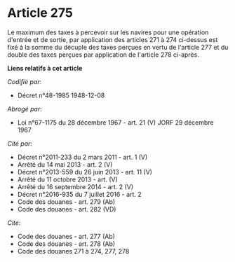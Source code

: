 # Article 275

Le maximum des taxes à percevoir sur les navires pour une opération d'entrée et de sortie, par application des articles 271 à
274 ci-dessus est fixé à la somme du décuple des taxes perçues en vertu de l'article 277 et du double des taxes perçues par
application de l'article 278 ci-après.

**Liens relatifs à cet article**

_Codifié par_:

  - Décret n°48-1985 1948-12-08

_Abrogé par_:

  - Loi n°67-1175 du 28 décembre 1967 - art. 21 (V) JORF 29 décembre 1967

_Cité par_:

  - Décret n°2011-233 du 2 mars 2011 - art. 1 (V)
  - Arrêté du 14 mai 2013 - art. 2 (V)
  - Décret n°2013-559 du 26 juin 2013 - art. 11 (V)
  - Arrêté du 11 octobre 2013 - art. (V)
  - Arrêté du 16 septembre 2014 - art. 2 (V)
  - Décret n°2016-935 du 7 juillet 2016 - art. 2
  - Code des douanes - art. 279 (Ab)
  - Code des douanes - art. 282 (VD)

_Cite_:

  - Code des douanes - art. 277 (Ab)
  - Code des douanes - art. 278 (Ab)
  - Code des douanes 271 à 274, 277, 278
